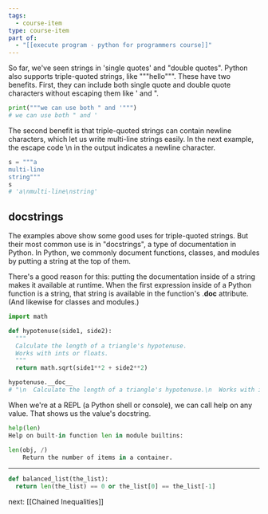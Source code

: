 ```yaml
---
tags:
  - course-item
type: course-item
part of:
  - "[[execute program - python for programmers course]]"
---
```


So far, we've seen strings in 'single quotes' and "double quotes". Python also supports triple-quoted strings, like """hello""". These have two benefits. First, they can include both single quote and double quote characters without escaping them like \' and \".

```python
print("""we can use both " and '""")
# we can use both " and '
```

The second benefit is that triple-quoted strings can contain newline characters, which let us write multi-line strings easily. In the next example, the escape code \n in the output indicates a newline character.

```python
s = """a
multi-line
string"""
s
# 'a\nmulti-line\nstring'
```


## docstrings

The examples above show some good uses for triple-quoted strings. But their most common use is in "docstrings", a type of documentation in Python. In Python, we commonly document functions, classes, and modules by putting a string at the top of them.

There's a good reason for this: putting the documentation inside of a string makes it available at runtime. When the first expression inside of a Python function is a string, that string is available in the function's .__doc__ attribute. (And likewise for classes and modules.)

```python
import math

def hypotenuse(side1, side2):
  """
  Calculate the length of a triangle's hypotenuse.
  Works with ints or floats.
  """
  return math.sqrt(side1**2 + side2**2)

hypotenuse.__doc__
# "\n  Calculate the length of a triangle's hypotenuse.\n  Works with ints or floats.\n  "
```


When we're at a REPL (a Python shell or console), we can call help on any value. That shows us the value's docstring.

```python
help(len)
Help on built-in function len in module builtins:

len(obj, /)
    Return the number of items in a container.
```

___

```python
def balanced_list(the_list):
  return len(the_list) == 0 or the_list[0] == the_list[-1]
```

next: [[Chained Inequalities]]
